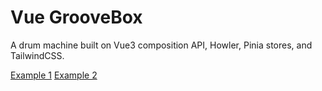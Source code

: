# Vue GrooveBox
A drum machine built on Vue3 composition API, Howler, Pinia stores, and TailwindCSS.

[Example 1](./public/images/picture-1.png)
[Example 2](./public/images/picture-2.png)
